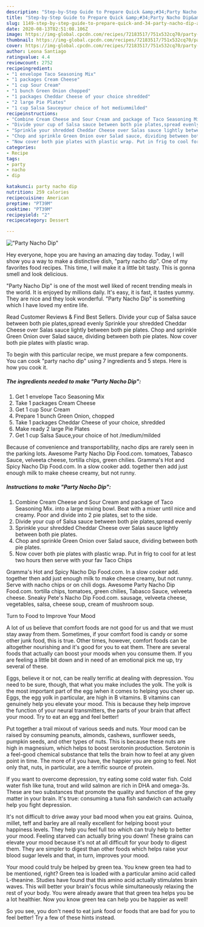 ```yaml
---
description: "Step-by-Step Guide to Prepare Quick &amp;#34;Party Nacho Dip&amp;#34;"
title: "Step-by-Step Guide to Prepare Quick &amp;#34;Party Nacho Dip&amp;#34;"
slug: 1149-step-by-step-guide-to-prepare-quick-and-34-party-nacho-dip-and-34
date: 2020-08-13T02:51:08.106Z
image: https://img-global.cpcdn.com/recipes/72183517/751x532cq70/party-nacho-dip-recipe-main-photo.jpg
thumbnail: https://img-global.cpcdn.com/recipes/72183517/751x532cq70/party-nacho-dip-recipe-main-photo.jpg
cover: https://img-global.cpcdn.com/recipes/72183517/751x532cq70/party-nacho-dip-recipe-main-photo.jpg
author: Leona Santiago
ratingvalue: 4.4
reviewcount: 2752
recipeingredient:
- "1 envelope Taco Seasoning Mix"
- "1 packages Cream Cheese"
- "1 cup Sour Cream"
- "1 bunch Green Onion chopped"
- "1 packages Cheddar Cheese of your choice shredded"
- "2 large Pie Plates"
- "1 cup Salsa Sauceyour choice of hot mediummilded"
recipeinstructions:
- "Combine Cream Cheese and Sour Cream and package of Taco Seasoning Mix. into a large mixing bowl. Beat with a mixer until nice and creamy. Poor and divide into 2 pie plates, set to the side."
- "Divide your cup of Salsa sauce between both pie plates,spread evenly"
- "Sprinkle your shredded Cheddar Cheese over Salas sauce lightly between both pie plates."
- "Chop and sprinkle Green Onion over Salad sauce, dividing between both pie plates."
- "Now cover both pie plates with plastic wrap. Put in frig to cool for at lest two hours then serve with your fav Taco Chips"
categories:
- Recipe
tags:
- party
- nacho
- dip

katakunci: party nacho dip 
nutrition: 259 calories
recipecuisine: American
preptime: "PT39M"
cooktime: "PT39M"
recipeyield: "2"
recipecategory: Dessert

---
```



![&#34;Party Nacho Dip&#34;](https://img-global.cpcdn.com/recipes/72183517/751x532cq70/party-nacho-dip-recipe-main-photo.jpg)

Hey everyone, hope you are having an amazing day today. Today, I will show you a way to make a distinctive dish, &#34;party nacho dip&#34;. One of my favorites food recipes. This time, I will make it a little bit tasty. This is gonna smell and look delicious.

&#34;Party Nacho Dip&#34; is one of the most well liked of recent trending meals in the world. It is enjoyed by millions daily. It's easy, it is fast, it tastes yummy. They are nice and they look wonderful. &#34;Party Nacho Dip&#34; is something which I have loved my entire life.

Read Customer Reviews &amp; Find Best Sellers. Divide your cup of Salsa sauce between both pie plates,spread evenly Sprinkle your shredded Cheddar Cheese over Salas sauce lightly between both pie plates. Chop and sprinkle Green Onion over Salad sauce, dividing between both pie plates. Now cover both pie plates with plastic wrap.


To begin with this particular recipe, we must prepare a few components. You can cook &#34;party nacho dip&#34; using 7 ingredients and 5 steps. Here is how you cook it.

<!--inarticleads1-->

##### The ingredients needed to make &#34;Party Nacho Dip&#34;:

1. Get 1 envelope Taco Seasoning Mix
1. Take 1 packages Cream Cheese
1. Get 1 cup Sour Cream
1. Prepare 1 bunch Green Onion, chopped
1. Take 1 packages Cheddar Cheese of your choice, shredded
1. Make ready 2 large Pie Plates
1. Get 1 cup Salsa Sauce,your choice of hot /medium/milded


Because of convenience and transportability, nacho dips are rarely seen in the parking lots. Awesome Party Nacho Dip Food.com. tomatoes, Tabasco Sauce, velveeta cheese, tortilla chips, green chilies. Gramma&#39;s Hot and Spicy Nacho Dip Food.com. In a slow cooker add. together then add just enough milk to make cheese creamy, but not runny. 

<!--inarticleads2-->

##### Instructions to make &#34;Party Nacho Dip&#34;:

1. Combine Cream Cheese and Sour Cream and package of Taco Seasoning Mix. into a large mixing bowl. Beat with a mixer until nice and creamy. Poor and divide into 2 pie plates, set to the side.
1. Divide your cup of Salsa sauce between both pie plates,spread evenly
1. Sprinkle your shredded Cheddar Cheese over Salas sauce lightly between both pie plates.
1. Chop and sprinkle Green Onion over Salad sauce, dividing between both pie plates.
1. Now cover both pie plates with plastic wrap. Put in frig to cool for at lest two hours then serve with your fav Taco Chips


Gramma&#39;s Hot and Spicy Nacho Dip Food.com. In a slow cooker add. together then add just enough milk to make cheese creamy, but not runny. Serve with nacho chips or on chili dogs. Awesome Party Nacho Dip Food.com. tortilla chips, tomatoes, green chilies, Tabasco Sauce, velveeta cheese. Sneaky Pete&#39;s Nacho Dip Food.com. sausage, velveeta cheese, vegetables, salsa, cheese soup, cream of mushroom soup. 

Turn to Food to Improve Your Mood


A lot of us believe that comfort foods are not good for us and that we must stay away from them. Sometimes, if your comfort food is candy or some other junk food, this is true. Other times, however, comfort foods can be altogether nourishing and it's good for you to eat them. There are several foods that actually can boost your moods when you consume them. If you are feeling a little bit down and in need of an emotional pick me up, try several of these.

Eggs, believe it or not, can be really terrific at dealing with depression. You need to be sure, though, that what you make includes the yolk. The yolk is the most important part of the egg iwhen it comes to helping you cheer up. Eggs, the egg yolk in particular, are high in B vitamins. B vitamins can genuinely help you elevate your mood. This is because they help improve the function of your neural transmitters, the parts of your brain that affect your mood. Try to eat an egg and feel better!

Put together a trail mixout of various seeds and nuts. Your mood can be raised by consuming peanuts, almonds, cashews, sunflower seeds, pumpkin seeds, and other types of nuts. This is because these nuts are high in magnesium, which helps to boost serotonin production. Serotonin is a feel-good chemical substance that tells the brain how to feel at any given point in time. The more of it you have, the happier you are going to feel. Not only that, nuts, in particular, are a terrific source of protein.

If you want to overcome depression, try eating some cold water fish. Cold water fish like tuna, trout and wild salmon are rich in DHA and omega-3s. These are two substances that promote the quality and function of the grey matter in your brain. It's true: consuming a tuna fish sandwich can actually help you fight depression. 

It's not difficult to drive away your bad mood when you eat grains. Quinoa, millet, teff and barley are all really excellent for helping boost your happiness levels. They help you feel full too which can truly help to better your mood. Feeling starved can actually bring you down! These grains can elevate your mood because it's not at all difficult for your body to digest them. They are simpler to digest than other foods which helps raise your blood sugar levels and that, in turn, improves your mood.

Your mood could truly be helped by green tea. You knew green tea had to be mentioned, right? Green tea is loaded with a particular amino acid called L-theanine. Studies have found that this amino acid actually stimulates brain waves. This will better your brain's focus while simultaneously relaxing the rest of your body. You were already aware that that green tea helps you be a lot healthier. Now you know green tea can help you be happier as well!

So you see, you don't need to eat junk food or foods that are bad for you to feel better! Try  a few  of  these  hints  instead.

